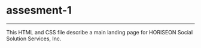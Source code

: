# assesment-1
***
This HTML and CSS file describe a main landing page for HORISEON Social Solution Services, Inc.

